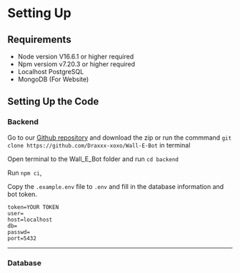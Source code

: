 # Setting Up

## Requirements

* Node version V16.6.1 or higher required
* Npm versiom v7.20.3 or higher required
* Localhost PostgreSQL
* MongoDB (For Website)

## Setting Up the Code

### Backend

Go to our [Github repository](https://github.com/Draxxx-xoxo/Wall-E-Bot) and download the zip or run the commmand `git clone https://github.com/Draxxx-xoxo/Wall-E-Bot` in terminal

Open terminal to the Wall\_E\_Bot folder and run `cd backend`&#x20;

Run `npm ci`,&#x20;

Copy the `.example.env` file to `.env` and fill in the database information and bot token.

```
token=YOUR TOKEN
user=
host=localhost
db=
passwd=
port=5432
```

***

### Database
